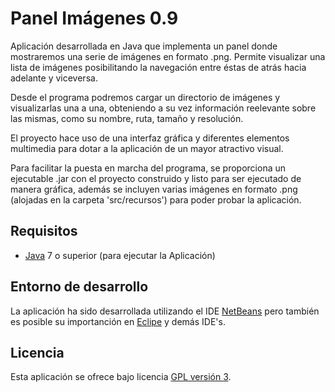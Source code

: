 Panel Imágenes 0.9
================================

Aplicación desarrollada en Java que implementa un panel donde mostraremos una serie de imágenes 
en formato .png. Permite visualizar una lista de imágenes posibilitando la navegación entre éstas 
de atrás hacia adelante y viceversa.

Desde el programa podremos cargar un directorio de imágenes y visualizarlas una a una, obteniendo 
a su vez información reelevante sobre las mismas, como su nombre, ruta, tamaño y resolución.

El proyecto hace uso de una interfaz gráfica y diferentes elementos multimedia para dotar
a la aplicación de un mayor atractivo visual.

Para facilitar la puesta en marcha del programa, se proporciona un ejecutable .jar con el 
proyecto construido y listo para ser ejecutado de manera gráfica, además se incluyen varias imágenes
en formato .png (alojadas en la carpeta 'src/recursos') para poder probar la aplicación.

## Requisitos
- [Java] 7 o superior (para ejecutar la Aplicación)

## Entorno de desarrollo
La aplicación ha sido desarrollada utilizando el IDE [NetBeans] pero también es posible su 
importanción en [Eclipe] y demás IDE's.

## Licencia
Esta aplicación se ofrece bajo licencia [GPL versión 3].

[GPL versión 3]: https://www.gnu.org/licenses/gpl-3.0.en.html
[NetBeans]: https://netbeans.org/
[Eclipe]: https://eclipse.org/
[Java]: https://www.java.com/
